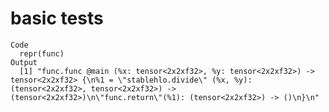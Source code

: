 # basic tests

    Code
      repr(func)
    Output
      [1] "func.func @main (%x: tensor<2x2xf32>, %y: tensor<2x2xf32>) -> tensor<2x2xf32> {\n%1 = \"stablehlo.divide\" (%x, %y): (tensor<2x2xf32>, tensor<2x2xf32>) -> (tensor<2x2xf32>)\n\"func.return\"(%1): (tensor<2x2xf32>) -> ()\n}\n"

